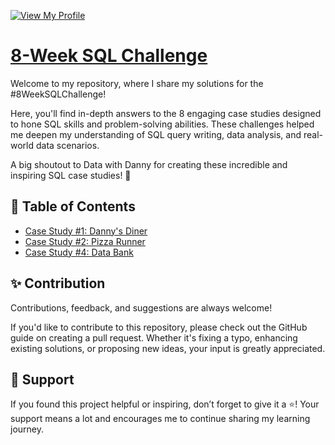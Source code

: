 [![View My Profile](https://img.shields.io/badge/View-My_Profile-blue?logo=GitHub)](https://github.com/seeam1026)

# [8-Week SQL Challenge](https://8weeksqlchallenge.com)

Welcome to my repository, where I share my solutions for the #8WeekSQLChallenge!

Here, you'll find in-depth answers to the 8 engaging case studies designed to hone SQL skills and problem-solving abilities. These challenges helped me deepen my understanding of SQL query writing, data analysis, and real-world data scenarios.

A big shoutout to Data with Danny for creating these incredible and inspiring SQL case studies! 🎉

## 📖 Table of Contents

- [Case Study #1: Danny's Diner](https://github.com/seeam1026/SQL-data-exploration/blob/main/Case%20study%20-%20Danny's%20Diner/README.md)
- [Case Study #2: Pizza Runner](https://github.com/seeam1026/SQL-data-exploration/blob/main/Case%20study-Pizza%20runner/README.md)
- [Case Study #4: Data Bank](https://github.com/seeam1026/SQL-data-exploration/tree/main/Case%20study%20-%20Data%20Bank/README.md)

## ✨ Contribution
Contributions, feedback, and suggestions are always welcome!

If you'd like to contribute to this repository, please check out the GitHub guide on creating a pull request. Whether it's fixing a typo, enhancing existing solutions, or proposing new ideas, your input is greatly appreciated.

## 👏 Support
If you found this project helpful or inspiring, don’t forget to give it a ⭐️! Your support means a lot and encourages me to continue sharing my learning journey.

